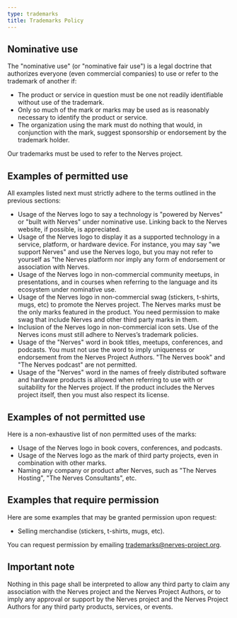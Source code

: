 ```yaml
---
type: trademarks
title: Trademarks Policy
---
```

## Nominative use

The "nominative use" (or "nominative fair use") is a legal doctrine that authorizes everyone (even commercial companies) to use or refer to the trademark of another if:

* The product or service in question must be one not readily identifiable without use of the trademark.
* Only so much of the mark or marks may be used as is reasonably necessary to identify the product or service.
* The organization using the mark must do nothing that would, in conjunction with the mark, suggest sponsorship or endorsement by the trademark holder.

Our trademarks must be used to refer to the Nerves project.

## Examples of permitted use

All examples listed next must strictly adhere to the terms outlined in the previous sections:

* Usage of the Nerves logo to say a technology is "powered by Nerves" or "built with Nerves" under nominative use. Linking back to the Nerves website, if possible, is appreciated.
* Usage of the Nerves logo to display it as a supported technology in a service, platform, or hardware device. For instance, you may say "we support Nerves" and use the Nerves logo, but you may not refer to yourself as "the Nerves platform nor imply any form of endorsement or association with Nerves.
* Usage of the Nerves logo in non-commercial community meetups, in presentations, and in courses when referring to the language and its ecosystem under nominative use.
* Usage of the Nerves logo in non-commercial swag (stickers, t-shirts, mugs, etc) to promote the Nerves project. The Nerves marks must be the only marks featured in the product. You need permission to make swag that include Nerves and other third party marks in them.
* Inclusion of the Nerves logo in non-commercial icon sets. Use of the Nerves icons must still adhere to Nerves’s trademark policies.
* Usage of the "Nerves" word in book titles, meetups, conferences, and podcasts. You must not use the word to imply uniqueness or endorsement from the Nerves Project Authors. "The Nerves book" and "The Nerves podcast" are not permitted.
* Usage of the "Nerves" word in the names of freely distributed software and hardware products is allowed when referring to use with or suitability for the Nerves project. If the product includes the Nerves project itself, then you must also respect its license.

## Examples of not permitted use

Here is a non-exhaustive list of non permitted uses of the marks:

* Usage of the Nerves logo in book covers, conferences, and podcasts.
* Usage of the Nerves logo as the mark of third party projects, even in combination with other marks.
* Naming any company or product after Nerves, such as "The Nerves Hosting", "The Nerves Consultants", etc.

## Examples that require permission

Here are some examples that may be granted permission upon request:

* Selling merchandise (stickers, t-shirts, mugs, etc).

You can request permission by emailing <a href="mailto:trademarks@nerves-project.org">trademarks@nerves-project.org</a>.

## Important note

Nothing in this page shall be interpreted to allow any third party to claim any association with the Nerves project and the Nerves Project Authors, or to imply any approval or support by the Nerves project and the Nerves Project Authors for any third party products, services, or events.
